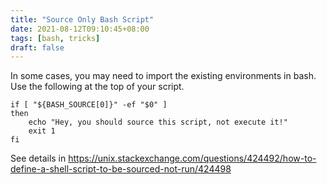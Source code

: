```yaml
---
title: "Source Only Bash Script"
date: 2021-08-12T09:10:45+08:00
tags: [bash, tricks]
draft: false
---
```


In some cases, you may need to import the existing environments in bash.
Use the following at the top of your script.

```
if [ "${BASH_SOURCE[0]}" -ef "$0" ]
then
    echo "Hey, you should source this script, not execute it!"
    exit 1
fi
```
See details in https://unix.stackexchange.com/questions/424492/how-to-define-a-shell-script-to-be-sourced-not-run/424498
